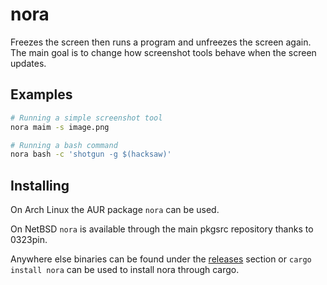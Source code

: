# nora

Freezes the screen then runs a program and unfreezes the screen again.
The main goal is to change how screenshot tools behave when the screen updates.

## Examples
```bash
# Running a simple screenshot tool
nora maim -s image.png

# Running a bash command
nora bash -c 'shotgun -g $(hacksaw)'
```

## Installing
On Arch Linux the AUR package `nora` can be used.

On NetBSD `nora` is available through the main pkgsrc repository thanks to 0323pin.

Anywhere else binaries can be found under the [releases](https://github.com/Jokler/nora/releases)
section or `cargo install nora` can be used to install nora through cargo.
